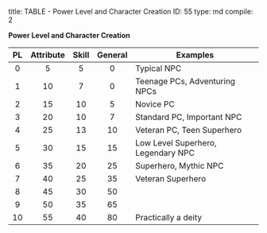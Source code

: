 title:          TABLE - Power Level and Character Creation
ID:             55
type:           md
compile:        2


**Power Level and Character Creation**

| PL	| Attribute | Skill	| General	| Examples				|
|:--------:|:--------:|:--------:|:--------:|--------------------------------------------|
| 0	| 5	| 5	| 0	| Typical NPC			|
| 1	| 10	| 7	| 0	| Teenage PCs, Adventuring NPCs		|
| 2	| 15	| 10	| 5	| Novice PC			|
| 3	| 20	| 10	| 7	| Standard PC, Important NPC		|
| 4	| 25	| 13	| 10	| Veteran PC, Teen Superhero		|
| 5	| 30	| 15	| 15	| Low Level Superhero, Legendary NPC	|
| 6	| 35	| 20	| 25	| Superhero, Mythic NPC		|
| 7	| 40	| 25	| 35	| Veteran Superhero			|
| 8	| 45	| 30	| 50	| 				|
| 9	| 50	| 35	| 65	| 				|
| 10	| 55	| 40	| 80	| Practically a deity			|
